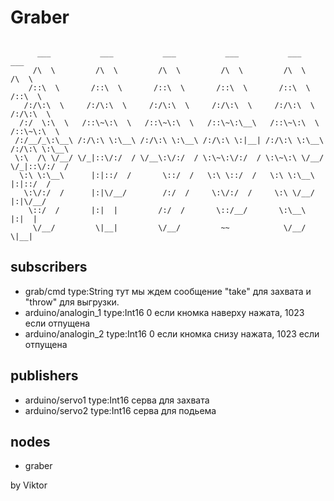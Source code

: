 # Graber
```

      ___           ___           ___           ___           ___           ___     
     /\  \         /\  \         /\  \         /\  \         /\  \         /\  \    
    /::\  \       /::\  \       /::\  \       /::\  \       /::\  \       /::\  \   
   /:/\:\  \     /:/\:\  \     /:/\:\  \     /:/\:\  \     /:/\:\  \     /:/\:\  \  
  /:/  \:\  \   /::\~\:\  \   /::\~\:\  \   /::\~\:\__\   /::\~\:\  \   /::\~\:\  \ 
 /:/__/_\:\__\ /:/\:\ \:\__\ /:/\:\ \:\__\ /:/\:\ \:|__| /:/\:\ \:\__\ /:/\:\ \:\__\
 \:\  /\ \/__/ \/_|::\/:/  / \/__\:\/:/  / \:\~\:\/:/  / \:\~\:\ \/__/ \/_|::\/:/  /
  \:\ \:\__\      |:|::/  /       \::/  /   \:\ \::/  /   \:\ \:\__\      |:|::/  / 
   \:\/:/  /      |:|\/__/        /:/  /     \:\/:/  /     \:\ \/__/      |:|\/__/  
    \::/  /       |:|  |         /:/  /       \::/__/       \:\__\        |:|  |    
     \/__/         \|__|         \/__/         ~~            \/__/         \|__|    

```
## subscribers
* grab/cmd           type:String тут мы ждем сообщение "take" для захвата и "throw" для выгрузки.
* arduino/analogin_1 type:Int16 0 если кномка наверху нажата, 1023 если отпущена
* arduino/analogin_2 type:Int16 0 если кномка снизу нажата, 1023 если отпущена
## publishers
* arduino/servo1 type:Int16 серва для захвата
* arduino/servo2 type:Int16 серва для подьема
## nodes
* graber


by Viktor
